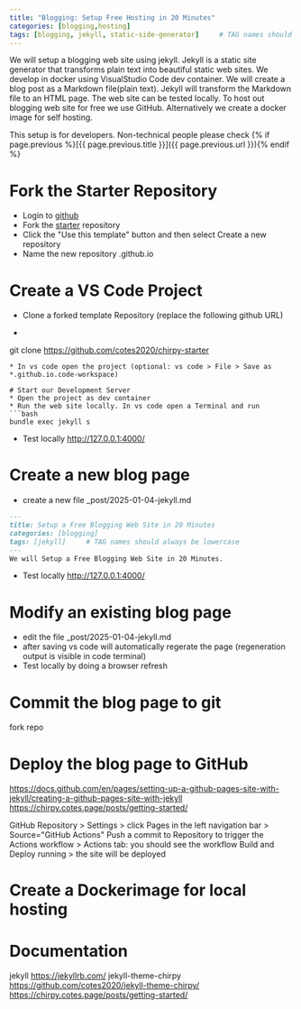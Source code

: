 ```yaml
---
title: "Blogging: Setup Free Hosting in 20 Minutes"
categories: [blogging,hosting]
tags: [blogging, jekyll, static-side-generator]     # TAG names should always be lowercase
---
```


We will setup a blogging web site using jekyll. Jekyll is a static site generator that transforms plain text into beautiful static web sites. We develop in docker using VisualStudio Code dev container. We will create a blog post as a Markdown file(plain text). Jekyll will transform the Markdown file to an HTML page. The web site can be tested locally. To host out blogging web site for free we use GitHub. Alternatively we create a docker image for self hosting.


This setup is for developers. Non-technical people please check {% if page.previous %}[{{ page.previous.title }}]({{ page.previous.url }}){% endif %}

# Fork the Starter Repository
* Login to [github](https://github.com)
* Fork the [starter](https://github.com/cotes2020/chirpy-starter) repository
* Click the "Use this template" button and then select Create a new repository
* Name the new repository <github-username-all-lowercase>.github.io

# Create a VS Code Project
* Clone a forked template Repository (replace the following github URL)
* ```bash
git clone https://github.com/cotes2020/chirpy-starter
```
* In vs code open the project (optional: vs code > File > Save as *.github.io.code-workspace)

# Start our Development Server
* Open the project as dev container
* Run the web site locally. In vs code open a Terminal and run
```bash
bundle exec jekyll s
```
* Test locally <http://127.0.0.1:4000/>



# Create a new blog page
* create a new file _post/2025-01-04-jekyll.md
```md
---
title: Setup a Free Blogging Web Site in 20 Minutes
categories: [blogging]
tags: [jekyll]     # TAG names should always be lowercase
---
We will Setup a Free Blogging Web Site in 20 Minutes.
```
* Test locally <http://127.0.0.1:4000/>



# Modify an existing blog page
* edit the file  _post/2025-01-04-jekyll.md
* after saving vs code will automatically regerate the page (regeneration output is visible in code terminal)
* Test locally by doing a browser refresh

# Commit the blog page to git
fork repo

# Deploy the blog page to GitHub
https://docs.github.com/en/pages/setting-up-a-github-pages-site-with-jekyll/creating-a-github-pages-site-with-jekyll
https://chirpy.cotes.page/posts/getting-started/


GitHub Repository > Settings > click Pages in the left navigation bar > Source="GitHub Actions"
Push a commit to Repository to trigger the Actions workflow  > Actions tab: you should see the workflow Build and Deploy running > the site will be deployed

# Create a Dockerimage for local hosting

# Documentation
jekyll <https://jekyllrb.com/>
jekyll-theme-chirpy <https://github.com/cotes2020/jekyll-theme-chirpy/>
https://chirpy.cotes.page/posts/getting-started/

